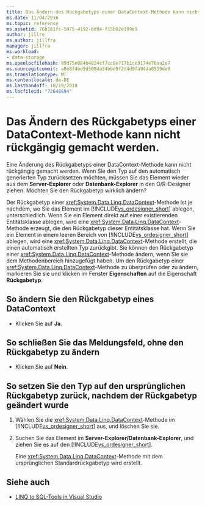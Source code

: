 ```yaml
---
title: Das Ändern des Rückgabetyps einer DataContext-Methode kann nicht rückgängig gemacht werden.
ms.date: 11/04/2016
ms.topic: reference
ms.assetid: 76b161fc-5075-4192-8d94-f15b02e199e9
author: jillre
ms.author: jillfra
manager: jillfra
ms.workload:
- data-storage
ms.openlocfilehash: 95d75e084b4824cf7cc8e717b1ce9174e76aa2e7
ms.sourcegitcommit: a8e8f4bd5d508da34bbe9f2d4d9fa94da0539de0
ms.translationtype: MT
ms.contentlocale: de-DE
ms.lasthandoff: 10/19/2019
ms.locfileid: "72648694"
---
```

# <a name="changing-the-return-type-of-a-datacontext-method-cannot-be-undone"></a>Das Ändern des Rückgabetyps einer DataContext-Methode kann nicht rückgängig gemacht werden.

Eine Änderung des Rückgabetyps einer DataContext-Methode kann nicht rückgängig gemacht werden. Wenn Sie den Typ auf den automatisch generierten Typ zurücksetzen möchten, müssen Sie das Element wieder aus dem **Server-Explorer** oder **Datenbank-Explorer** in den O/R-Designer ziehen. Möchten Sie den Rückgabetyp wirklich ändern?

Der Rückgabetyp einer <xref:System.Data.Linq.DataContext>-Methode ist je nachdem, wo Sie das Element im [!INCLUDE[vs_ordesigner_short](../data-tools/includes/vs_ordesigner_short_md.md)] ablegen, unterschiedlich. Wenn Sie ein Element direkt auf einer existierenden Entitätsklasse ablegen, wird eine <xref:System.Data.Linq.DataContext>-Methode erzeugt, die den Rückgabetyp dieser Entitätsklasse hat. Wenn Sie ein Element in einem leeren Bereich von [!INCLUDE[vs_ordesigner_short](../data-tools/includes/vs_ordesigner_short_md.md)] ablegen, wird eine <xref:System.Data.Linq.DataContext>-Methode erstellt, die einen automatisch erstellten Typ zurückgibt. Sie können den Rückgabetyp einer <xref:System.Data.Linq.DataContext>-Methode ändern, wenn Sie sie dem Methodenbereich hinzugefügt haben. Um den Rückgabetyp einer <xref:System.Data.Linq.DataContext>-Methode zu überprüfen oder zu ändern, markieren Sie sie und klicken im Fenster **Eigenschaften** auf die Eigenschaft **Rückgabetyp**.

## <a name="to-change-the-return-type-of-a-datacontext"></a>So ändern Sie den Rückgabetyp eines DataContext

- Klicken Sie auf **Ja**.

## <a name="to-exit-the-message-box-and-leave-the-return-type-unchanged"></a>So schließen Sie das Meldungsfeld, ohne den Rückgabetyp zu ändern

- Klicken Sie auf **Nein**.

## <a name="to-revert-to-the-original-return-type-after-changing-the-return-type"></a>So setzen Sie den Typ auf den ursprünglichen Rückgabetyp zurück, nachdem der Rückgabetyp geändert wurde

1. Wählen Sie die <xref:System.Data.Linq.DataContext>-Methode im [!INCLUDE[vs_ordesigner_short](../data-tools/includes/vs_ordesigner_short_md.md)] aus, und löschen Sie sie.

2. Suchen Sie das Element im **Server-Explorer/Datenbank-Explorer**, und ziehen Sie es auf den [!INCLUDE[vs_ordesigner_short](../data-tools/includes/vs_ordesigner_short_md.md)].

    Eine <xref:System.Data.Linq.DataContext>-Methode mit dem ursprünglichen Standardrückgabetyp wird erstellt.

## <a name="see-also"></a>Siehe auch

- [LINQ to SQL-Tools in Visual Studio](../data-tools/linq-to-sql-tools-in-visual-studio2.md)